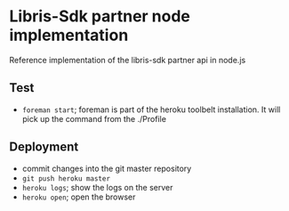Libris-Sdk partner node implementation
======================================

Reference implementation of the libris-sdk partner api in node.js


## Test
- `foreman start`; foreman is part of the heroku toolbelt installation. It will pick up the command from the ./Profile

## Deployment 
-  commit changes into the git master repository
- `git push heroku master`
- `heroku logs`; show the logs on the server
- `heroku open`; open the browser





